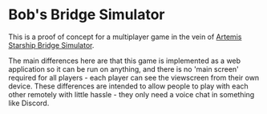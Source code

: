 # Bob's Bridge Simulator

This is a proof of concept for a multiplayer game in the vein of [Artemis Starship Bridge Simulator](https://www.artemisspaceshipbridge.com/).

The main differences here are that this game is implemented as a web application so it can be run on anything, and there is no 'main screen' required for all players - each player can see the viewscreen from their own device.  These differences are intended to allow people to play with each other remotely with little hassle - they only need a voice chat in something like Discord.